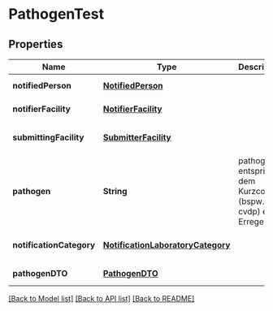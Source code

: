 # PathogenTest
## Properties

| Name | Type | Description | Notes |
|------------ | ------------- | ------------- | -------------|
| **notifiedPerson** | [**NotifiedPerson**](NotifiedPerson.md) |  | [default to null] |
| **notifierFacility** | [**NotifierFacility**](NotifierFacility.md) |  | [default to null] |
| **submittingFacility** | [**SubmitterFacility**](SubmitterFacility.md) |  | [optional] [default to null] |
| **pathogen** | **String** | pathogen entspricht dem Kurzcode (bspw. cvdp) eines Erregers. | [optional] [default to null] |
| **notificationCategory** | [**NotificationLaboratoryCategory**](NotificationLaboratoryCategory.md) |  | [optional] [default to null] |
| **pathogenDTO** | [**PathogenDTO**](PathogenDTO.md) |  | [default to null] |

[[Back to Model list]](../README.md#documentation-for-models) [[Back to API list]](../README.md#documentation-for-api-endpoints) [[Back to README]](../README.md)

